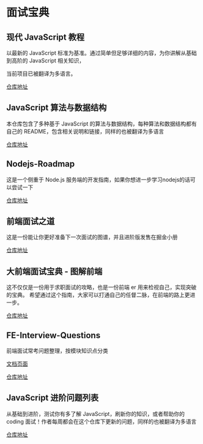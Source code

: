# 面试宝典

## 现代 JavaScript 教程

以最新的 JavaScript 标准为基准。通过简单但足够详细的内容，为你讲解从基础到高阶的 JavaScript 相关知识，

当前项目已被翻译为多语言。

[仓库地址](https://github.com/javascript-tutorial/zh.javascript.info)

## JavaScript 算法与数据结构

本仓库包含了多种基于 JavaScript 的算法与数据结构，每种算法和数据结构都有自己的 README，包含相关说明和链接，同样的也被翻译为多语言

[仓库地址](https://github.com/trekhleb/javascript-algorithms/blob/master/README.zh-CN.md)

## Nodejs-Roadmap

这是一个侧重于 Node.js 服务端的开发指南，如果你想进一步学习nodejs的话可以尝试一下

[仓库地址](https://github.com/Q-Angelo/Nodejs-Roadmap)

## 前端面试之道

这是一份能让你更好准备下一次面试的图谱，并且进阶版发售在掘金小册

[仓库地址](https://github.com/InterviewMap/CS-Interview-Knowledge-Map)

## 大前端面试宝典 - 图解前端

这不仅仅是一份用于求职面试的攻略，也是一份前端 er 用来检视自己，实现突破的宝典。 希望通过这个指南，大家可以打通自己的任督二脉，在前端的路上更进一步。

[仓库地址](https://github.com/azl397985856/fe-interview)

## FE-Interview-Questions

前端面试常考问题整理，按模块知识点分类

[文档页面](https://blog.poetries.top/FE-Interview-Questions/)

[仓库地址](https://github.com/poetries/FE-Interview-Questions)

## JavaScript 进阶问题列表

从基础到进阶，测试你有多了解 JavaScript，刷新你的知识，或者帮助你的 coding 面试！作者每周都会在这个仓库下更新的问题，同样的也被翻译为多语言

[仓库地址](https://github.com/lydiahallie/javascript-questions/blob/master/zh-CN/README-zh_CN.md)